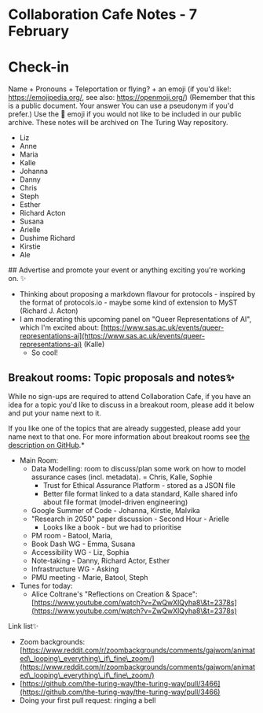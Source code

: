 # Collaboration Cafe Notes - 7 February

# Check-in

Name + Pronouns + Teleportation or flying? + an emoji (if you'd like!: https://emojipedia.org/, see also: https://openmoji.org/)
(Remember that this is a public document. Your answer You can use a pseudonym if you'd prefer.) Use the 🤫 emoji if you would not like to be included in our public archive. These notes will be archived on The Turing Way repository.

* Liz
* Anne
* Maria
* Kalle
* Johanna
* Danny
* Chris
* Steph
* Esther
* Richard Acton
* Susana
* Arielle
* Dushime Richard
* Kirstie
* Ale

## Advertise and promote your event or anything exciting you're working on. ✨ 

* Thinking about proposing a markdown flavour for protocols - inspired by the format of protocols.io - maybe some kind of extension to MyST (Richard J. Acton)
*  I am moderating this upcoming panel on "Queer Representations of AI", which I'm excited about: [https://www.sas.ac.uk/events/queer-representations-ai](https://www.sas.ac.uk/events/queer-representations-ai) (Kalle)
    * So cool!

## Breakout rooms: Topic proposals and notes✨ 
While no sign-ups are required to attend Collaboration Cafe, if you have an idea for a topic you'd like to discuss in a breakout room, please add it below and put your name next to it. 

If you like one of the topics that are already suggested, please add your name next to that one. For more information about breakout rooms see [the description on GitHub](https://github.com/alan-turing-institute/the-turing-way/blob/main/project_management/online-collaboration-cafe.md#breakout-rooms).*

* Main Room:
    * Data Modelling: room to discuss/plan some work on how to model assurance cases (incl. metadata).  = Chris, Kalle, Sophie
        * Trust for Ethical Assurance Platform - stored as a JSON file
        * Better file format linked to a data standard, Kalle shared info about file format (model-driven engineering)
    * Google Summer of Code - Johanna, Kirstie, Malvika
    * "Research in 2050" paper discussion - Second Hour - Arielle
        * Looks like a book - but we had to prioritise
    * PM room - Batool, Maria, 
    * Book Dash WG - Emma, Susana
    * Accessibility  WG - Liz, Sophia
    * Note-taking - Danny, Richard Actor, Esther
    * Infrastructure WG - Asking 
    * PMU meeting - Marie, Batool, Steph
* Tunes for today:
    * Alice Coltrane's "Reflections on Creation \& Space": [https://www.youtube.com/watch?v=ZwQwXlQyha8\&t=2378s](https://www.youtube.com/watch?v=ZwQwXlQyha8\&t=2378s)

Link list✨ 

* Zoom backgrounds: [https://www.reddit.com/r/zoombackgrounds/comments/gajwom/animated\_looping\_everything\_if\_fine\_zoom/](https://www.reddit.com/r/zoombackgrounds/comments/gajwom/animated\_looping\_everything\_if\_fine\_zoom/)
*  [https://github.com/the-turing-way/the-turing-way/pull/3466](https://github.com/the-turing-way/the-turing-way/pull/3466)
* Doing your first pull request: ringing a bell